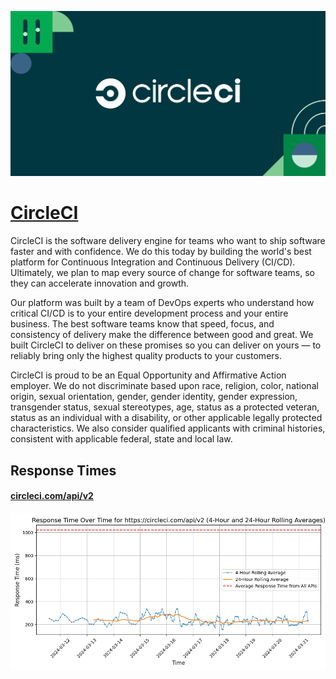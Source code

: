 [![Visit CircleCI](imagePreview.png)](https://circleci.com)

# [CircleCI](https://circleci.com)

CircleCI is the software delivery engine for teams who want to ship software faster and with confidence. 
We do this today by building the world's best platform for Continuous Integration and Continuous Delivery (CI/CD). Ultimately, we plan to map every source of change for software teams, so they can accelerate innovation and growth. 

Our platform was built by a team of DevOps experts who understand how critical CI/CD is to your entire development process and your entire business. The best software teams know that speed, focus, and consistency of delivery make the difference between good and great. We built CircleCI to deliver on these promises so you can deliver on yours — to reliably bring only the highest quality products to your customers.

CircleCI is proud to be an Equal Opportunity and Affirmative Action employer. We do not discriminate based upon race, religion, color, national origin, sexual orientation, gender, gender identity, gender expression, transgender status, sexual stereotypes, age, status as a protected veteran, status as an individual with a disability, or other applicable legally protected characteristics. We also consider qualified applicants with criminal histories, consistent with applicable federal, state and local law.

## Response Times

#### [circleci.com/api/v2](https://circleci.com/api/v2)

![circleci.com/api/v2](response-time-charts/636972636c6563692e636f6d2f6170692f7632.png)
